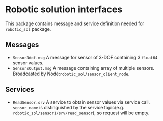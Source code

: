 # Robotic solution interfaces
This package contains message and service definition needed for `robotic_sol` package.

## Messages
* `Sensor3dof.msg`
A message for sensor of 3-DOF containing 3 `float64` sensor values.
* `SensorsOutput.msg`
A message containing array of multiple sensors. Broadcasted by Node:`robotic_sol/sensor_client_node`.

## Services
* `ReadSensor.srv`
A service to obtain sensor values via service call. `sensor_name` is distinguished by the service topic(e.g. `robotic_sol/sensor1/srv/read_sensor`), so request will be empty.
